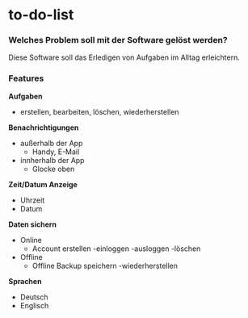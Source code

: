 # to-do-list

### Welches Problem soll mit der Software gelöst werden?
Diese Software soll das Erledigen von Aufgaben im Alltag erleichtern.

### Features
**Aufgaben**
- erstellen, bearbeiten, löschen, wiederherstellen

**Benachrichtigungen**
- außerhalb der App
  - Handy, E-Mail
- innherhalb der App
  - Glocke oben

**Zeit/Datum Anzeige**
- Uhrzeit
- Datum

**Daten sichern**
- Online
  - Account erstellen -einloggen -ausloggen -löschen 
- Offline
  - Offline Backup speichern -wiederherstellen

**Sprachen**
- Deutsch
- Englisch

